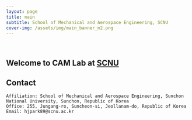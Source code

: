 ```yaml
---
layout: page
title: main
subtitle: School of Mechanical and Aerospace Engineering, SCNU
cover-img: /assets/img/main_banner_m2.png
---
```


<br/>

## Welcome to CAM Lab at [SCNU](https://www.scnu.ac.kr/SCNU/main.do?introChk=Y)


## Contact

```
Affiliation: School of Mechanical and Aerospace Engineering, Sunchon National University, Sunchon, Republic of Korea
Office: 255, Jungang-ro, Suncheon-si, Jeollanam-do, Republic of Korea
Email: hjpark89@scnu.ac.kr
```
